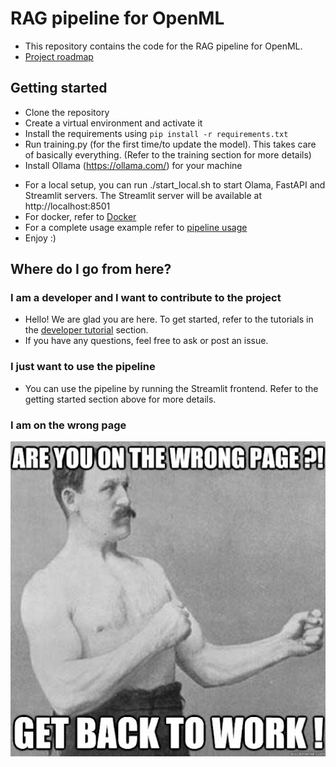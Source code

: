 # RAG pipeline for OpenML
- This repository contains the code for the RAG pipeline for OpenML. 
- [Project roadmap](https://github.com/orgs/openml-labs/projects/3)

## Getting started
- Clone the repository
- Create a virtual environment and activate it
- Install the requirements using `pip install -r requirements.txt`
- Run training.py (for the first time/to update the model). This takes care of basically everything. (Refer to the training section for more details)
- Install Ollama (https://ollama.com/) for your machine
<!-- - Run `uvicorn backend:app` to start the FastAPI server.  -->
<!-- - Run `streamlit run main.py` to start the Streamlit frontend (this uses the FastAPI server so make sure it is running) -->
- For a local setup, you can run ./start_local.sh to start Olama, FastAPI and Streamlit servers. The Streamlit server will be available at http://localhost:8501
- For docker, refer to [Docker](docker.md)
- For a complete usage example refer to [pipeline usage](./developer%20tutorials/train%20and%20evaluate%20models.ipynb)
- Enjoy :)

## Where do I go from here?
### I am a developer and I want to contribute to the project
- Hello! We are glad you are here. To get started, refer to the tutorials in the [developer tutorial](./developer%20tutorials/index.md) section.
- If you have any questions, feel free to ask or post an issue.


### I just want to use the pipeline
- You can use the pipeline by running the Streamlit frontend. Refer to the getting started section above for more details.

### I am on the wrong page
![](./images/work.jpg)